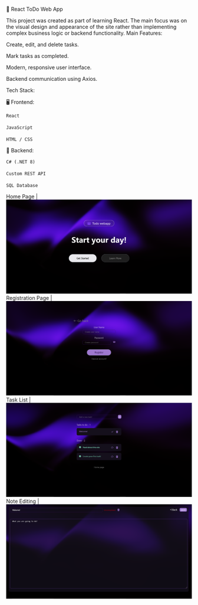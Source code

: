 📝 React ToDo Web App

This project was created as part of learning React. The main focus was on the visual design and appearance of the site rather than implementing complex business logic or backend functionality.
Main Features:

  Create, edit, and delete tasks.
  
  Mark tasks as completed.
  
  Modern, responsive user interface.
  
  Backend communication using Axios.

Tech Stack:

🖥️ Frontend:

    React
    
    JavaScript
    
    HTML / CSS

🔧 Backend:

    C# (.NET 8)
    
    Custom REST API
    
    SQL Database

Home Page | ![](screenshots/home_page.png)
Registration Page | ![](screenshots/reg_page.png)
Task List | ![](screenshots/todos_page.png)
Note Editing | ![](screenshots/todoNote_page.png)
